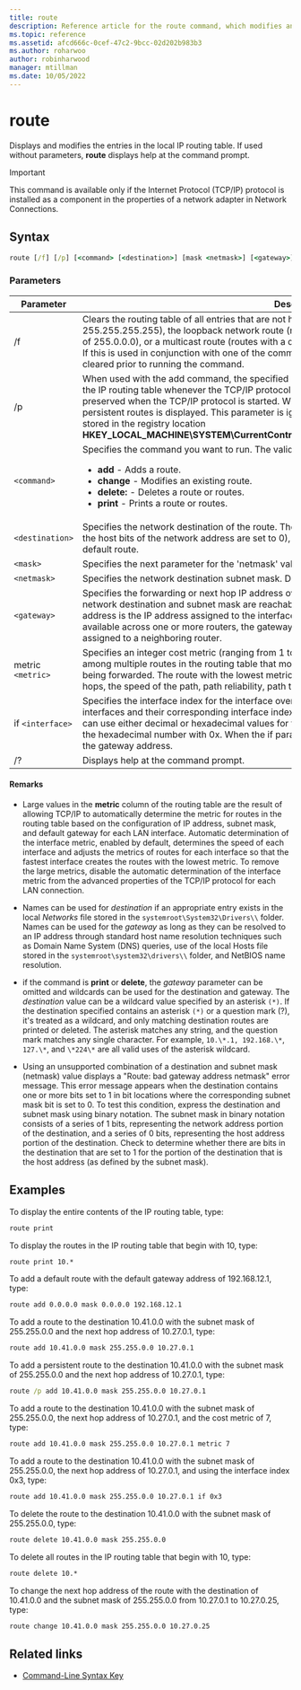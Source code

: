 ```yaml
---
title: route
description: Reference article for the route command, which modifies and displays entries in the local IP routing table.
ms.topic: reference
ms.assetid: afcd666c-0cef-47c2-9bcc-02d202b983b3
ms.author: roharwoo
author: robinharwood
manager: mtillman
ms.date: 10/05/2022
---
```


# route



Displays and modifies the entries in the local IP routing table. If used without parameters, **route** displays help at the command prompt.

> [!IMPORTANT]
> This command is available only if the Internet Protocol (TCP/IP) protocol is installed as a component in the properties of a network adapter in Network Connections.

## Syntax

```cmd
route [/f] [/p] [<command> [<destination>] [mask <netmask>] [<gateway>] [metric <metric>]] [if <interface>]]
```

### Parameters

| Parameter | Description |
|--|--|
| /f | Clears the routing table of all entries that are not host routes (routes with a netmask of 255.255.255.255), the loopback network route (routes with a destination of 127.0.0.0 and a netmask of 255.0.0.0), or a multicast route (routes with a destination of 224.0.0.0 and a netmask of 240.0.0.0). If this is used in conjunction with one of the commands (such as add, change, or delete), the table is cleared prior to running the command. |
| /p | When used with the add command, the specified route is added to the registry and is used to initialize the IP routing table whenever the TCP/IP protocol is started. By default, added routes are not preserved when the TCP/IP protocol is started. When used with the print command, the list of persistent routes is displayed. This parameter is ignored for all other commands. Persistent routes are stored in the registry location **HKEY_LOCAL_MACHINE\SYSTEM\CurrentControlSet\Services\Tcpip\Parameters\PersistentRoutes**. |
| `<command>` | Specifies the command you want to run. The valid commands include:<ul><li>**add** - Adds a route.</li><li>**change** - Modifies an existing route.</li><li>**delete:** - Deletes a route or routes.</li><li>**print** - Prints a route or routes.</li></ul> |
| `<destination>` | Specifies the network destination of the route. The destination can be an IP network address (where the host bits of the network address are set to 0), an IP address for a host route, or 0.0.0.0 for the default route. |
| `<mask>` | Specifies the next parameter for the 'netmask' value. |
| `<netmask>` | Specifies the network destination subnet mask. Defaults to 255.255.255.255 if not specified. |
| `<gateway>` | Specifies the forwarding or next hop IP address over which the set of addresses defined by the network destination and subnet mask are reachable. For locally attached subnet routes, the gateway address is the IP address assigned to the interface that is attached to the subnet. For remote routes, available across one or more routers, the gateway address is a directly reachable IP address that is assigned to a neighboring router. |
| metric `<metric>` | Specifies an integer cost metric (ranging from 1 to 9999) for the route, which is used when choosing among multiple routes in the routing table that most closely match the destination address of a packet being forwarded. The route with the lowest metric is chosen. The metric can reflect the number of hops, the speed of the path, path reliability, path throughput, or administrative properties. |
| if `<interface>` | Specifies the interface index for the interface over which the destination is reachable. For a list of interfaces and their corresponding interface indexes, use the display of the route print command. You can use either decimal or hexadecimal values for the interface index. For hexadecimal values, precede the hexadecimal number with 0x. When the if parameter is omitted, the interface is determined from the gateway address. |
| /? | Displays help at the command prompt. |

#### Remarks

- Large values in the **metric** column of the routing table are the result of allowing TCP/IP to automatically determine the metric for routes in the routing table based on the configuration of IP address, subnet mask, and default gateway for each LAN interface. Automatic determination of the interface metric, enabled by default, determines the speed of each interface and adjusts the metrics of routes for each interface so that the fastest interface creates the routes with the lowest metric. To remove the large metrics, disable the automatic determination of the interface metric from the advanced properties of the TCP/IP protocol for each LAN connection.

- Names can be used for *destination* if an appropriate entry exists in the local *Networks* file stored in the `systemroot\System32\Drivers\\` folder. Names can be used for the *gateway* as long as they can be resolved to an IP address through standard host name resolution techniques such as Domain Name System (DNS) queries, use of the local Hosts file stored in the `systemroot\system32\drivers\\` folder, and NetBIOS name resolution.

- if the command is **print** or **delete**, the *gateway* parameter can be omitted and wildcards can be used for the destination and gateway. The *destination* value can be a wildcard value specified by an asterisk `(*)`. If the destination specified contains an asterisk `(*)` or a question mark (?), it's treated as a wildcard, and only matching destination routes are printed or deleted. The asterisk matches any string, and the question mark matches any single character. For example, `10.\*.1, 192.168.\*`, `127.\*`, and `\*224\*` are all valid uses of the asterisk wildcard.

- Using an unsupported combination of a destination and subnet mask (netmask) value displays a "Route: bad gateway address netmask" error message. This error message appears when the destination contains one or more bits set to 1 in bit locations where the corresponding subnet mask bit is set to 0. To test this condition, express the destination and subnet mask using binary notation. The subnet mask in binary notation consists of a series of 1 bits, representing the network address portion of the destination, and a series of 0 bits, representing the host address portion of the destination. Check to determine whether there are bits in the destination that are set to 1 for the portion of the destination that is the host address (as defined by the subnet mask).

## Examples

To display the entire contents of the IP routing table, type:

```cmd
route print
```

To display the routes in the IP routing table that begin with 10, type:

```cmd
route print 10.*
```

To add a default route with the default gateway address of 192.168.12.1, type:

```cmd
route add 0.0.0.0 mask 0.0.0.0 192.168.12.1
```

To add a route to the destination 10.41.0.0 with the subnet mask of 255.255.0.0 and the next hop address of 10.27.0.1, type:

```cmd
route add 10.41.0.0 mask 255.255.0.0 10.27.0.1
```

To add a persistent route to the destination 10.41.0.0 with the subnet mask of 255.255.0.0 and the next hop address of 10.27.0.1, type:

```cmd
route /p add 10.41.0.0 mask 255.255.0.0 10.27.0.1
```

To add a route to the destination 10.41.0.0 with the subnet mask of 255.255.0.0, the next hop address of 10.27.0.1, and the cost metric of 7, type:

```cmd
route add 10.41.0.0 mask 255.255.0.0 10.27.0.1 metric 7
```

To add a route to the destination 10.41.0.0 with the subnet mask of 255.255.0.0, the next hop address of 10.27.0.1, and using the interface index 0x3, type:

```cmd
route add 10.41.0.0 mask 255.255.0.0 10.27.0.1 if 0x3
```

To delete the route to the destination 10.41.0.0 with the subnet mask of 255.255.0.0, type:

```cmd
route delete 10.41.0.0 mask 255.255.0.0
```

To delete all routes in the IP routing table that begin with 10, type:

```cmd
route delete 10.*
```

To change the next hop address of the route with the destination of 10.41.0.0 and the subnet mask of 255.255.0.0 from 10.27.0.1 to 10.27.0.25, type:

```cmd
route change 10.41.0.0 mask 255.255.0.0 10.27.0.25
```

## Related links

- [Command-Line Syntax Key](command-line-syntax-key.md)
